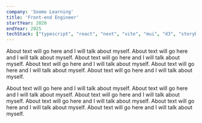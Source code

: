 ```yaml
---
company: 'Soomo Learning'
title: 'Front-end Engineer'
startYear: 2020
endYear: 2025
techStack: ["typescript", "react", "next", "vite", "mui", "d3", "storybook", "rails"]
---
```

About text will go here and I will talk about myself. About text will go here and I will talk about myself. About text will go here and I will talk about myself. About text will go here and I will talk about myself. About text will go here and I will talk about myself. About text will go here and I will talk about myself.

About text will go here and I will talk about myself. About text will go here and I will talk about myself. About text will go here and I will talk about myself. About text will go here and I will talk about myself. About text will go here and I will talk about myself. About text will go here and I will talk about myself.
